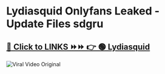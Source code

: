 
 # Lydiasquid Onlyfans Leaked - Update Files sdgru

## <h2><a href="https://clipsfans.com/Lydiasquid&ref=git">🔗 Click to LINKS ⏩⏩ 👉 🟢 Lydiasquid </a></h2>

<a href="https://clipsfans.com/Lydiasquid&ref=git" rel="nofollow" data-target="animated-image.originalLink"><img src="https://i.ibb.co.com/xMMVF88/686577567.gif" alt="Viral Video Original" style="max-width: 100%; display: inline-block;" data-target="animated-image.originalImage"></a>

